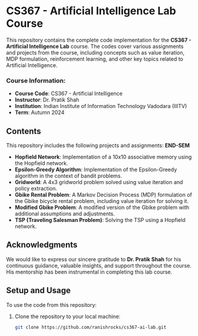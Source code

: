 # CS367 - Artificial Intelligence Lab Course

This repository contains the complete code implementation for the **CS367 - Artificial Intelligence Lab** course. The codes cover various assignments and projects from the course, including concepts such as value iteration, MDP formulation, reinforcement learning, and other key topics related to Artificial Intelligence.

### Course Information:
- **Course Code**: CS367 - Artificial Intelligence
- **Instructor**: Dr. Pratik Shah
- **Institution**: Indian Institute of Information Technology Vadodara (IIITV)
- **Term**: Autumn 2024

## Contents
This repository includes the following projects and assignments:
**END-SEM**
- **Hopfield Network**: Implementation of a 10x10 associative memory using the Hopfield network.
- **Epsilon-Greedy Algorithm**: Implementation of the Epsilon-Greedy algorithm in the context of bandit problems.
- **Gridworld**: A 4x3 gridworld problem solved using value iteration and policy extraction.
- **Gbike Rental Problem**: A Markov Decision Process (MDP) formulation of the Gbike bicycle rental problem, including value iteration for solving it.
- **Modified Gbike Problem**: A modified version of the Gbike problem with additional assumptions and adjustments.
- **TSP (Traveling Salesman Problem)**: Solving the TSP using a Hopfield network.

## Acknowledgments
We would like to express our sincere gratitude to **Dr. Pratik Shah** for his continuous guidance, valuable insights, and support throughout the course. His mentorship has been instrumental in completing this lab course.

## Setup and Usage
To use the code from this repository:
1. Clone the repository to your local machine:
   ```bash
   git clone https://github.com/ranishrocks/cs367-ai-lab.git
